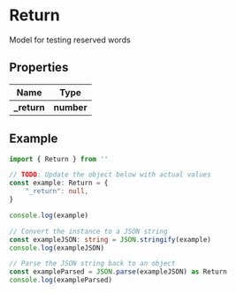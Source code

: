 
# Return

Model for testing reserved words

## Properties

Name | Type
------------ | -------------
**_return** | **number**

## Example

```typescript
import { Return } from ''

// TODO: Update the object below with actual values
const example: Return = {
    "_return": null,
}

console.log(example)

// Convert the instance to a JSON string
const exampleJSON: string = JSON.stringify(example)
console.log(exampleJSON)

// Parse the JSON string back to an object
const exampleParsed = JSON.parse(exampleJSON) as Return
console.log(exampleParsed)
```


